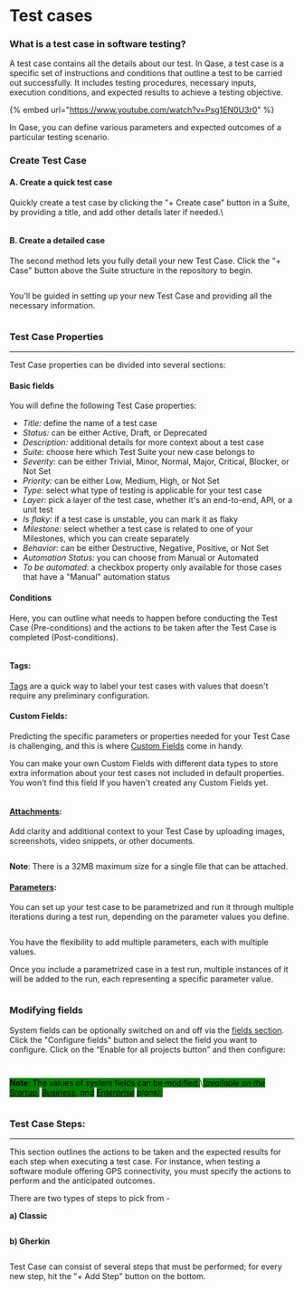 # Test cases

### What is a test case in software testing?

A test case contains all the details about our test. In Qase, a test case is a specific set of instructions and conditions that outline a test to be carried out successfully. It includes testing procedures, necessary inputs, execution conditions, and expected results to achieve a testing objective.

{% embed url="https://www.youtube.com/watch?v=Psg1EN0U3r0" %}

In Qase, you can define various parameters and expected outcomes of a particular testing scenario.

### Create Test Case

#### **A. Create a quick test case**

Quickly create a test case by clicking the "+ Create case" button in a Suite, by providing a title, and add other details later if needed.\


<figure><img src="https://qase.intercom-attachments-7.com/i/o/597420317/ea4b8f8ab7dc18af2b8cbbe4/egFNtoNmYO7hhcRJQiiNIzQbZDjKRSvNaO6uof3AbCyNeM0CAm6ERYLqyGjo3fDKm_Wn4Eys7sjUSZBuQcZ4UWZxrvKT16PP1Qm7ioXZi8dh_YCr7OJnLychgtSDfovmK99hh63nwH0QBX994EnCN4CnIZKOyhncLCnj5aY_yuutDwr84pJIZoo0cw" alt=""><figcaption></figcaption></figure>

#### B. Create a detailed case <a href="#h_d28f22cf2c" id="h_d28f22cf2c"></a>

The second method lets you fully detail your new Test Case. Click the "+ Case" button above the Suite structure in the repository to begin.

<figure><img src="https://qase.intercom-attachments-7.com/i/o/595197281/b73533d59557eaf819288a31/HlGLKL9dIthmvhNva6qWsilLOm8Q9K-0M9Ec7kKQ0szWslDd2UC9aW3UOUCzI1BDXwpuS0b7GJN0MCxhC67q4rXrEkBn_TtXiIV51wYwqNuH9_PRAYOm2oASrmPfJhG5OmmFSlLqaOc1hLwRcFzN3_JhEqAZNUZHNNa6bASEQaJzrW_612ClywVRmQ" alt=""><figcaption></figcaption></figure>

You'll be guided in setting up your new Test Case and providing all the necessary information.

<figure><img src="../../../.gitbook/assets/image (4).png" alt=""><figcaption></figcaption></figure>

### Test Case Properties <a href="#h_5493a9da30" id="h_5493a9da30"></a>

***

Test Case properties can be divided into several sections:

#### Basic fields <a href="#h_e668c8881a" id="h_e668c8881a"></a>

You will define the following Test Case properties:

* _Title:_ define the name of a test case
* _Status:_ can be either Active, Draft, or Deprecated
* _Description:_ additional details for more context about a test case
* _Suite:_ choose here which Test Suite your new case belongs to
* _Severity:_ can be either Trivial, Minor, Normal, Major, Critical, Blocker, or Not Set
* _Priority:_ can be either Low, Medium, High, or Not Set
* _Type:_ select what type of testing is applicable for your test case
* _Layer:_ pick a layer of the test case, whether it's an end-to-end, API, or a unit test
* _Is flaky:_ if a test case is unstable, you can mark it as flaky
* _Milestone:_ select whether a test case is related to one of your Milestones, which you can create separately
* _Behavior:_ can be either Destructive, Negative, Positive, or Not Set
* _Automation Status:_ you can choose from Manual or Automated
* _To be automated_: a checkbox property only available for those cases that have a "Manual" automation status

#### Conditions <a href="#h_564c734a0e" id="h_564c734a0e"></a>

Here, you can outline what needs to happen before conducting the Test Case (Pre-conditions) and the actions to be taken after the Test Case is completed (Post-conditions).



<figure><img src="../../../.gitbook/assets/Screenshot 2024-02-06 at 10.19.37 AM.png" alt=""><figcaption></figcaption></figure>

#### Tags: <a href="#h_2e6441f7a0" id="h_2e6441f7a0"></a>

[Tags](https://help.qase.io/en/articles/5563696-tags) are a quick way to label your test cases with values that doesn't require any preliminary configuration.

#### Custom Fields: <a href="#h_19af747eb1" id="h_19af747eb1"></a>

Predicting the specific parameters or properties needed for your Test Case is challenging, and this is where [Custom Fields](https://docs.qase.io/administration/workspace-management/custom-fields) come in handy.

You can make your own Custom Fields with different data types to store extra information about your test cases not included in default properties. You won't find this field If you haven't created any Custom Fields yet.

<figure><img src="../../../.gitbook/assets/Screenshot 2024-02-06 at 10.20.32 AM.png" alt=""><figcaption></figcaption></figure>

#### [Attachments](https://docs.qase.io/administration/workspace-management/attachments): <a href="#h_f96083cf3f" id="h_f96083cf3f"></a>

Add clarity and additional context to your Test Case by uploading images, screenshots, video snippets, or other documents.



<figure><img src="../../../.gitbook/assets/attachments.png" alt=""><figcaption></figcaption></figure>

**Note**: There is a 32MB maximum size for a single file that can be attached.

#### [Parameters](https://docs.qase.io/general/get-started-with-the-qase-platform/test-cases/test-case-parameters): <a href="#h_1066185940" id="h_1066185940"></a>

You can set up your test case to be parametrized and run it through multiple iterations during a test run, depending on the parameter values you define.

<figure><img src="../../../.gitbook/assets/parameters.png" alt=""><figcaption></figcaption></figure>



You have the flexibility to add multiple parameters, each with multiple values.

Once you include a parametrized case in a test run, multiple instances of it will be added to the run, each representing a specific parameter value.

<figure><img src="../../../.gitbook/assets/Screenshot 2024-02-06 at 10.25.13 AM.png" alt=""><figcaption></figcaption></figure>

### Modifying fields <a href="#h_17351d6aea" id="h_17351d6aea"></a>

System fields can be optionally switched on and off via the [fields section](https://help.qase.io/en/articles/6705423-workspace-management-fields). Click the "Configure fields" button and select the field you want to configure. Click on the “Enable for all projects button” and then configure:



<figure><img src="../../../.gitbook/assets/modifying fields.png" alt=""><figcaption></figcaption></figure>



<figure><img src="../../../.gitbook/assets/enable for all projects.png" alt=""><figcaption></figcaption></figure>

<mark style="background-color:green;">**Note**</mark><mark style="background-color:green;">: The values of system fields can be modified.</mark>\ <mark style="background-color:green;">​</mark> <mark style="background-color:green;"></mark>_<mark style="background-color:green;">(available on the</mark>_ [_<mark style="background-color:green;">Startup</mark>_](https://help.qase.io/en/articles/5563728-startup-plan)_<mark style="background-color:green;">,</mark>_ [_<mark style="background-color:green;">Business</mark>_](https://help.qase.io/en/articles/5563727-business-plan)_<mark style="background-color:green;">, and</mark>_ [_<mark style="background-color:green;">Enterprise</mark>_](https://help.qase.io/en/articles/6640055-enterprise-plan) _<mark style="background-color:green;">plans)</mark>_<mark style="background-color:green;">:</mark>

<figure><img src="../../../.gitbook/assets/values.png" alt=""><figcaption></figcaption></figure>

### Test Case Steps: <a href="#h_8b8d83c628" id="h_8b8d83c628"></a>

***

This section outlines the actions to be taken and the expected results for each step when executing a test case. For instance, when testing a software module offering GPS connectivity, you must specify the actions to perform and the anticipated outcomes.

There are two types of steps to pick from -

**a) Classic**



<figure><img src="../../../.gitbook/assets/classic.png" alt=""><figcaption></figcaption></figure>

**b) Gherkin**

<figure><img src="../../../.gitbook/assets/gherkin.png" alt=""><figcaption></figcaption></figure>

Test Case can consist of several steps that must be performed; for every new step, hit the "+ Add Step" button on the bottom.



<figure><img src="../../../.gitbook/assets/add step.png" alt=""><figcaption></figcaption></figure>
